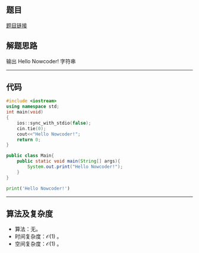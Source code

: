 ## 题目
[题目链接](https://www.nowcoder.com/practice/c988a1f1814041c4b8b3d9547e91865a?tpId=372&tqId=10979348&sourceUrl=/exam/oj&channenl=wgithub&fromPut=wgithub)

## 解题思路
输出 Hello Nowcoder! 字符串

---

## 代码

``` cpp []
#include <iostream>
using namespace std;
int main(void)
{
	ios::sync_with_stdio(false);
	cin.tie(0);
	cout<<"Hello Nowcoder!";
	return 0;
}
```
``` java []
public class Main{
    public static void main(String[] args){
        System.out.print("Hello Nowcoder!");
    }
}
```
``` python []
print('Hello Nowcoder!')
```

---

## 算法及复杂度
- 算法：无。  
- 时间复杂度：$\mathcal{O}(1)$ 。  
- 空间复杂度：$\mathcal{O}(1)$ 。  

